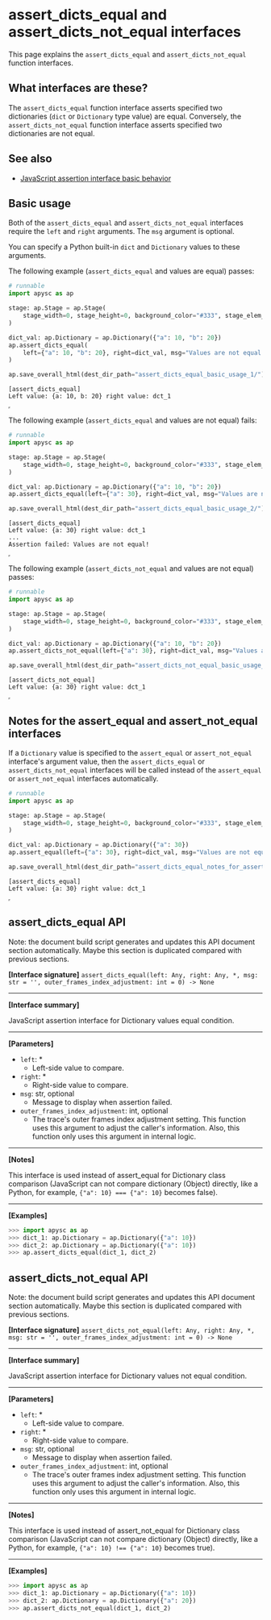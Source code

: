 # assert_dicts_equal and assert_dicts_not_equal interfaces

This page explains the `assert_dicts_equal` and `assert_dicts_not_equal` function interfaces.

## What interfaces are these?

The `assert_dicts_equal` function interface asserts specified two dictionaries (`dict` or `Dictionary` type value) are equal. Conversely, the `assert_dicts_not_equal` function interface asserts specified two dictionaries are not equal.

## See also

- [JavaScript assertion interface basic behavior](assertion_basic_behavior.md)

## Basic usage

Both of the `assert_dicts_equal` and `assert_dicts_not_equal` interfaces require the `left` and `right` arguments. The `msg` argument is optional.

You can specify a Python built-in `dict` and `Dictionary` values to these arguments.

The following example (`assert_dicts_equal` and values are equal) passes:

```py
# runnable
import apysc as ap

stage: ap.Stage = ap.Stage(
    stage_width=0, stage_height=0, background_color="#333", stage_elem_id="stage"
)

dict_val: ap.Dictionary = ap.Dictionary({"a": 10, "b": 20})
ap.assert_dicts_equal(
    left={"a": 10, "b": 20}, right=dict_val, msg="Values are not equal!"
)

ap.save_overall_html(dest_dir_path="assert_dicts_equal_basic_usage_1/")
```

```
[assert_dicts_equal]
Left value: {a: 10, b: 20} right value: dct_1
```

<iframe src="static/assert_dicts_equal_basic_usage_1/index.html" width="0" height="0"></iframe>

The following example (`assert_dicts_equal` and values are not equal)  fails:

```py
# runnable
import apysc as ap

stage: ap.Stage = ap.Stage(
    stage_width=0, stage_height=0, background_color="#333", stage_elem_id="stage"
)

dict_val: ap.Dictionary = ap.Dictionary({"a": 10, "b": 20})
ap.assert_dicts_equal(left={"a": 30}, right=dict_val, msg="Values are not equal!")

ap.save_overall_html(dest_dir_path="assert_dicts_equal_basic_usage_2/")
```

```
[assert_dicts_equal]
Left value: {a: 30} right value: dct_1
...
Assertion failed: Values are not equal!
```

<iframe src="static/assert_dicts_equal_basic_usage_2/index.html" width="0" height="0"></iframe>

The following example (`assert_dicts_not_equal` and values are not equal) passes:

```py
# runnable
import apysc as ap

stage: ap.Stage = ap.Stage(
    stage_width=0, stage_height=0, background_color="#333", stage_elem_id="stage"
)

dict_val: ap.Dictionary = ap.Dictionary({"a": 10, "b": 20})
ap.assert_dicts_not_equal(left={"a": 30}, right=dict_val, msg="Values are equal!")

ap.save_overall_html(dest_dir_path="assert_dicts_not_equal_basic_usage_1/")
```

```
[assert_dicts_not_equal]
Left value: {a: 30} right value: dct_1
```

<iframe src="static/assert_dicts_not_equal_basic_usage_1/index.html" width="0" height="0"></iframe>

## Notes for the assert_equal and assert_not_equal interfaces

If a `Dictionary` value is specified to the `assert_equal` or `assert_not_equal` interface's argument value, then the `assert_dicts_equal` or `assert_dicts_not_equal` interfaces will be called instead of the `assert_equal` or `assert_not_equal` interfaces automatically.

```py
# runnable
import apysc as ap

stage: ap.Stage = ap.Stage(
    stage_width=0, stage_height=0, background_color="#333", stage_elem_id="stage"
)

dict_val: ap.Dictionary = ap.Dictionary({"a": 30})
ap.assert_equal(left={"a": 30}, right=dict_val, msg="Values are not equal!")

ap.save_overall_html(dest_dir_path="assert_dicts_equal_notes_for_assert_equal/")
```

```
[assert_dicts_equal]
Left value: {a: 30} right value: dct_1
```

<iframe src="static/assert_dicts_equal_notes_for_assert_equal/index.html" width="0" height="0"></iframe>


## assert_dicts_equal API

<!-- Docstring: apysc._console.assertion.assert_dicts_equal -->

<span class="inconspicuous-txt">Note: the document build script generates and updates this API document section automatically. Maybe this section is duplicated compared with previous sections.</span>

**[Interface signature]** `assert_dicts_equal(left: Any, right: Any, *, msg: str = '', outer_frames_index_adjustment: int = 0) -> None`<hr>

**[Interface summary]**

JavaScript assertion interface for Dictionary values equal condition.<hr>

**[Parameters]**

- `left`: *
  - Left-side value to compare.
- `right`: *
  - Right-side value to compare.
- `msg`: str, optional
  - Message to display when assertion failed.
- `outer_frames_index_adjustment`: int, optional
  - The trace's outer frames index adjustment setting. This function uses this argument to adjust the caller's information. Also, this function only uses this argument in internal logic.

<hr>

**[Notes]**

This interface is used instead of assert_equal for Dictionary class comparison (JavaScript can not compare dictionary (Object) directly, like a Python, for example, `{"a": 10} === {"a": 10}` becomes false).<hr>

**[Examples]**

```py
>>> import apysc as ap
>>> dict_1: ap.Dictionary = ap.Dictionary({"a": 10})
>>> dict_2: ap.Dictionary = ap.Dictionary({"a": 10})
>>> ap.assert_dicts_equal(dict_1, dict_2)
```

## assert_dicts_not_equal API

<!-- Docstring: apysc._console.assertion.assert_dicts_not_equal -->

<span class="inconspicuous-txt">Note: the document build script generates and updates this API document section automatically. Maybe this section is duplicated compared with previous sections.</span>

**[Interface signature]** `assert_dicts_not_equal(left: Any, right: Any, *, msg: str = '', outer_frames_index_adjustment: int = 0) -> None`<hr>

**[Interface summary]**

JavaScript assertion interface for Dictionary values not equal condition.<hr>

**[Parameters]**

- `left`: *
  - Left-side value to compare.
- `right`: *
  - Right-side value to compare.
- `msg`: str, optional
  - Message to display when assertion failed.
- `outer_frames_index_adjustment`: int, optional
  - The trace's outer frames index adjustment setting. This function uses this argument to adjust the caller's information. Also, this function only uses this argument in internal logic.

<hr>

**[Notes]**

This interface is used instead of assert_not_equal for Dictionary class comparison (JavaScript can not compare dictionary (Object) directly, like a Python, for example, `{"a": 10} !== {"a": 10}` becomes true).<hr>

**[Examples]**

```py
>>> import apysc as ap
>>> dict_1: ap.Dictionary = ap.Dictionary({"a": 10})
>>> dict_2: ap.Dictionary = ap.Dictionary({"a": 20})
>>> ap.assert_dicts_not_equal(dict_1, dict_2)
```